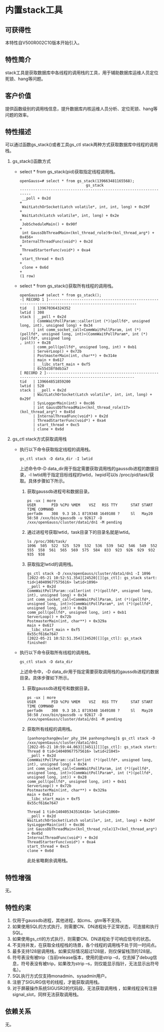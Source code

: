 # 内置stack工具<a name="ZH-CN_TOPIC_0000001263689564"></a>

## 可获得性<a name="section147531742205517"></a>

本特性自V500R002C10版本开始引入。

## 特性简介<a name="section134931562564"></a>

stack工具是获取数据库中各线程的调用栈的工具，用于辅助数据库运维人员定位死锁、hang等问题。

## 客户价值<a name="section1407614175619"></a>

提供函数级别的调用栈信息，提升数据库内核运维人员分析、定位死锁、hang等问题的效率。

## 特性描述<a name="section4283110201212"></a>

可以通过函数gs\_stack\(\)或者工具gs\_ctl stack两种方式获取数据库中线程的调用栈。

1.  gs\_stack\(\)函数方式
    -   select \* from gs\_stack\(pid\)获取指定线程调用栈。

        ```
        openGauss=# select * from gs_stack(139663481165568);
                                      gs_stack
        --------------------------------------------------------------------
         __poll + 0x2d                                                     +
         WaitLatchOrSocket(Latch volatile*, int, int, long) + 0x29f        +
         WaitLatch(Latch volatile*, int, long) + 0x2e                      +
         JobScheduleMain() + 0x90f                                         +
         int GaussDbThreadMain<(knl_thread_role)9>(knl_thread_arg*) + 0x456+
         InternalThreadFunc(void*) + 0x2d                                  +
         ThreadStarterFunc(void*) + 0xa4                                   +
         start_thread + 0xc5                                               +
         clone + 0x6d                                                      +
        (1 row)
        ```

    -   select \* from gs\_stack\(\)获取所有线程的调用栈。

        ```
        openGauss=# select * from gs_stack();
        -[ RECORD 1 ]-------------------------------------------------------------------------------------------------------
        tid   | 139670364324352
        lwtid | 308
        stack | __poll + 0x2d
              | CommWaitPollParam::caller(int (*)(pollfd*, unsigned long, int), unsigned long) + 0x34
              | int comm_socket_call<CommWaitPollParam, int (*)(pollfd*, unsigned long, int)>(CommWaitPollParam*, int (*)(pollfd*, unsigned long
        , int)) + 0x28
              | comm_poll(pollfd*, unsigned long, int) + 0xb1
              | ServerLoop() + 0x72b
              | PostmasterMain(int, char**) + 0x314e
              | main + 0x617
              | __libc_start_main + 0xf5
              | 0x55d38f8db3a7
        [ RECORD 2 ]-------------------------------------------------------------------------------------------------------
        tid   | 139664851859200
        lwtid | 520
        stack | __poll + 0x2d
              | WaitLatchOrSocket(Latch volatile*, int, int, long) + 0x29f
              | SysLoggerMain(int) + 0xc86
              | int GaussDbThreadMain<(knl_thread_role)17>(knl_thread_arg*) + 0x45d
              | InternalThreadFunc(void*) + 0x2d
              | ThreadStarterFunc(void*) + 0xa4
              | start_thread + 0xc5
              | clone + 0x6d
        ```

2.  gs\_ctl stack方式获取调用栈
    -   执行以下命令获取指定线程的调用栈。

        ```
        gs_ctl stack -D data_dir -I lwtid
        ```

        上述命令中-D data\_dir用于指定需要获取调用栈的gaussdb进程的数据目录，-I lwtid用于指定目标线程的lwtid，lwpid可以ls /proc/pid/task/获取。具体步骤如下所示。

        1.  获取gaussdb进程号和数据目录。

            ```
            ps -ux | more
            USER       PID %CPU %MEM    VSZ   RSS TTY      STAT START   TIME COMMAND
            perfadm    308  9.3 10.1 8719348 1649108 ?     Sl   May20  58:58 /xxx/bin/gaussdb -u 92617 -D /xxx/openGauss/cluster/data1/dn1 -M pending
            ```

        2.  通过进程号获取lwtid，task目录下的目录名就是lwtid。

            ```
            ls /proc/308/task/
            1096  505  522  525  529  532  536  539  542  546  549  552  555  558  561  565  569  575  584  833  923  926  929  932  935  938
            ```

        3.  获取指定lwtid的调用栈。

            ```
            gs_ctl stack -D /xxx/openGauss/cluster/data1/dn1 -I 1096
            [2022-05-21 10:52:51.354][24520][][gs_ctl]: gs_stack start:
            tid<140409677575616> lwtid<1096>
            __poll + 0x2d
            CommWaitPollParam::caller(int (*)(pollfd*, unsigned long, int), unsigned long) + 0x34
            int comm_socket_call<CommWaitPollParam, int (*)(pollfd*, unsigned long, int)>(CommWaitPollParam*, int (*)(pollfd*, unsigned long, int)) + 0x28
            comm_poll(pollfd*, unsigned long, int) + 0xb1
            ServerLoop() + 0x72b
            PostmasterMain(int, char**) + 0x329a
            main + 0x617
            __libc_start_main + 0xf5
            0x55cf616e7647
            [2022-05-21 10:52:51.354][24520][][gs_ctl]: gs_stack finished!
            ```

    -   执行以下命令获取所有线程的调用栈。

        ```
        gs_ctl stack -D data_dir
        ```

        上述命令中，-D data\_dir用于指定需要获取调用栈的gaussdb进程的数据目录。具体步骤如下所示。

        1.  获取gaussdb进程号和数据目录。

            ```
            ps -ux | more
            USER       PID %CPU %MEM    VSZ   RSS TTY      STAT START   TIME COMMAND
            perfadm    308  9.3 10.1 8719348 1649108 ?     Sl   May20  58:58 /xxx/bin/gaussdb -u 92617 -D /xxx/openGauss/cluster/data1/dn1 -M pending
            ```

        2.  获取所有线程的调用栈。

            ```
            [panhongchang@euler_phy_194 panhongchang]$ gs_ctl stack -D /xxx/openGauss/cluster/data1/dn1
            [2022-05-21 10:59:44.063][34511][][gs_ctl]: gs_stack start:
            Thread 0 tid<140409677575616> lwtid<21045>
            __poll + 0x2d
            CommWaitPollParam::caller(int (*)(pollfd*, unsigned long, int), unsigned long) + 0x34
            int comm_socket_call<CommWaitPollParam, int (*)(pollfd*, unsigned long, int)>(CommWaitPollParam*, int (*)(pollfd*, unsigned long, int)) + 0x28
            comm_poll(pollfd*, unsigned long, int) + 0xb1
            ServerLoop() + 0x72b
            PostmasterMain(int, char**) + 0x329a
            main + 0x617
            __libc_start_main + 0xf5
            0x55cf616e7647
            
            Thread 1 tid<140405343516416> lwtid<21060>
            __poll + 0x2d
            WaitLatchOrSocket(Latch volatile*, int, int, long) + 0x29f
            SysLoggerMain(int) + 0xc86
            int GaussDbThreadMain<(knl_thread_role)17>(knl_thread_arg*) + 0x45d
            InternalThreadFunc(void*) + 0x2d
            ThreadStarterFunc(void*) + 0xa4
            start_thread + 0xc5
            clone + 0x6d
            ```

            此处省略剩余调用栈。




## 特性增强<a name="section1548515520568"></a>

无。

## 特性约束<a name="section1956417145819"></a>

1.  仅用于gaussdb进程，其他进程，如cms、gtm等不支持。
2.  如果使用SQL的方式执行，则需要CN、DN进程处于正常状态，可连接和执行SQL。
3.  如果使用gs\_ctl的方式执行，则需要CN、DN进程处于可响应信号的状态。
4.  不支持并发，在获取全线程栈的场景，各个线程的调用栈不处于同一时间点。
5.  最多支持128层调用栈，如果实际情况超过128层，则仅保留栈顶的128层。
6.  符号表没有被trip（当前release版本，使用的是strip –d，仅去掉了debug信息，符号表没有被trip，如果改为strip –s，则仅能显示指针，无法显示出符号名）。
7.  SQL执行方式仅支持monadmin、sysadmin用户。
8.  注册了SIGURG信号的线程，才能获取调用栈。
9.  对于屏蔽操作系统SIGUSR2的代码段，无法获取调用栈 ，如果线程没有注册signal\_slot，同样无法获取调用栈。

## 依赖关系<a name="section15876411599"></a>

无。


